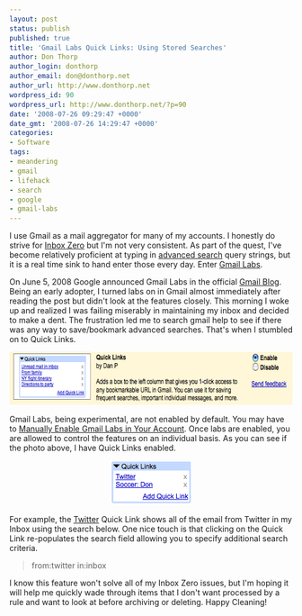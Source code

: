 ```yaml
---
layout: post
status: publish
published: true
title: 'Gmail Labs Quick Links: Using Stored Searches'
author: Don Thorp
author_login: donthorp
author_email: don@donthorp.net
author_url: http://www.donthorp.net
wordpress_id: 90
wordpress_url: http://www.donthorp.net/?p=90
date: '2008-07-26 09:29:47 +0000'
date_gmt: '2008-07-26 14:29:47 +0000'
categories:
- Software
tags:
- meandering
- gmail
- lifehack
- search
- google
- gmail-labs
---
```

<p>I use Gmail as a mail aggregator for many of my accounts. I honestly do strive for <a href="http://www.43folders.com/izero" target="_blank">Inbox Zero</a> but I'm not very consistent. As part of the quest, I've become relatively proficient at typing in <a href="http://mail.google.com/support/bin/answer.py?answer=7190&cbid=wz41m591lvqd&src=cb&lev=answer" target="_blank">advanced search</a> query strings, but it is a real time sink to hand enter those every day. Enter <a href="http://gmailblog.blogspot.com/2008/06/introducing-gmail-labs.html" target="_blank">Gmail Labs</a>.</p>
<p>On June 5, 2008 Google announced Gmail Labs in the official <a href="http://gmailblog.blogspot.com/" target="_blank">Gmail Blog</a>. Being an early adopter, I turned labs on in Gmail almost immediately after reading the post but didn't look at the features closely. This morning I woke up and realized I was failing miserably in maintaining my inbox and decided to make a dent. The frustration led me to search gmail help to see if there was any way to save/bookmark advanced searches. That's when I stumbled on to Quick Links.</p>
<p><img src="/content/uploads/2008/07/picture-2.png" alt="" title="Gmail Quick Links" width="649" height="94" class="aligncenter size-full wp-image-91" /></p>
<p>Gmail Labs, being experimental, are not enabled by default. You may have to <a href="http://lifehacker.com/395285/manually-enable-gmail-labs-in-your-account" target="_blank">Manually Enable Gmail Labs in Your Account</a>. Once labs are enabled, you are allowed to control the features on an individual basis. As you can see if the photo above, I have Quick Links enabled.</p>
<div style="text-align: center"><img src="/content/uploads/2008/07/picture-3.png" alt="Example of my personal Quick Links" title="My Quick Links" width="147" height="79" class="" style="text-align: center" /></div>
<p>For example, the <a href="http://twitter.com" target="_blank">Twitter</a> Quick Link shows all of the email from Twitter in my Inbox using the search below. One nice touch is that clicking on the Quick Link re-populates the search field allowing you to specify additional search criteria.</p>
<blockquote><p>
from:twitter in:inbox
</p></blockquote>
<p>I know this feature won't solve all of my Inbox Zero issues, but I'm hoping it will help me quickly wade through items that I don't want processed by a rule and want to look at before archiving or deleting. Happy Cleaning!</p>
